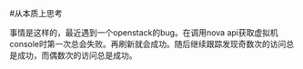 #从本质上思考

事情是这样的，最近遇到一个openstack的bug。在调用nova api获取虚拟机console时第一次总会失败。再刷新就会成功。随后继续跟踪发现奇数次的访问总是成功，而偶数次的访问总是成功。
